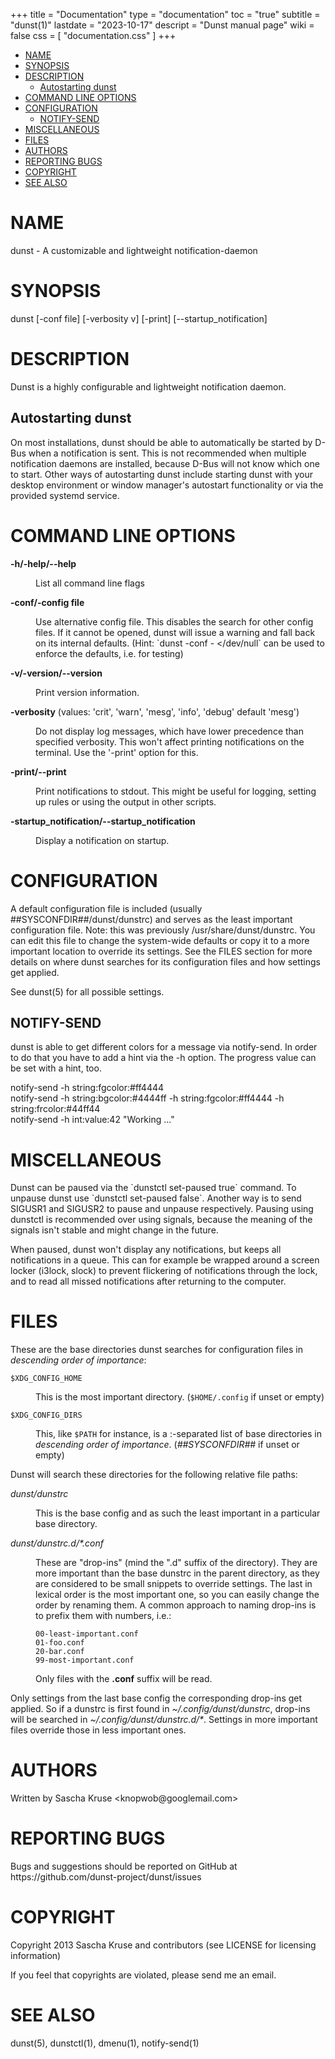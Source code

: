 +++
title = "Documentation"
type = "documentation"
toc = "true"
subtitle = "dunst(1)"
lastdate = "2023-10-17"
descript = "Dunst manual page"
wiki = false
css = [ "documentation.css" ]
+++
<?xml version="1.0" ?>
<!DOCTYPE html PUBLIC "-//W3C//DTD XHTML 1.0 Strict//EN" "http://www.w3.org/TR/xhtml1/DTD/xhtml1-strict.dtd">
<html xmlns="http://www.w3.org/1999/xhtml">
<head>
<title>dunst - A customizable and lightweight notification-daemon</title>
<meta http-equiv="content-type" content="text/html; charset=utf-8" />
<link rev="made" href="mailto:root@localhost" />
</head>

<body>



<ul id="index">
  <li><a href="#NAME">NAME</a></li>
  <li><a href="#SYNOPSIS">SYNOPSIS</a></li>
  <li><a href="#DESCRIPTION">DESCRIPTION</a>
    <ul>
      <li><a href="#Autostarting-dunst">Autostarting dunst</a></li>
    </ul>
  </li>
  <li><a href="#COMMAND-LINE-OPTIONS">COMMAND LINE OPTIONS</a></li>
  <li><a href="#CONFIGURATION">CONFIGURATION</a>
    <ul>
      <li><a href="#NOTIFY-SEND">NOTIFY-SEND</a></li>
    </ul>
  </li>
  <li><a href="#MISCELLANEOUS">MISCELLANEOUS</a></li>
  <li><a href="#FILES">FILES</a></li>
  <li><a href="#AUTHORS">AUTHORS</a></li>
  <li><a href="#REPORTING-BUGS">REPORTING BUGS</a></li>
  <li><a href="#COPYRIGHT">COPYRIGHT</a></li>
  <li><a href="#SEE-ALSO">SEE ALSO</a></li>
</ul>

<h1 id="NAME">NAME</h1>

<p>dunst - A customizable and lightweight notification-daemon</p>

<h1 id="SYNOPSIS">SYNOPSIS</h1>

<p>dunst [-conf file] [-verbosity v] [-print] [--startup_notification]</p>

<h1 id="DESCRIPTION">DESCRIPTION</h1>

<p>Dunst is a highly configurable and lightweight notification daemon.</p>

<h2 id="Autostarting-dunst">Autostarting dunst</h2>

<p>On most installations, dunst should be able to automatically be started by D-Bus when a notification is sent. This is not recommended when multiple notification daemons are installed, because D-Bus will not know which one to start. Other ways of autostarting dunst include starting dunst with your desktop environment or window manager&#39;s autostart functionality or via the provided systemd service.</p>

<h1 id="COMMAND-LINE-OPTIONS">COMMAND LINE OPTIONS</h1>

<dl>

<dt id="h--help---help"><b>-h/-help/--help</b></dt>
<dd>

<p>List all command line flags</p>

</dd>
<dt id="conf--config-file"><b>-conf/-config file</b></dt>
<dd>

<p>Use alternative config file. This disables the search for other config files. If it cannot be opened, dunst will issue a warning and fall back on its internal defaults. (Hint: `dunst -conf - &lt;/dev/null` can be used to enforce the defaults, i.e. for testing)</p>

</dd>
<dt id="v--version---version"><b>-v/-version/--version</b></dt>
<dd>

<p>Print version information.</p>

</dd>
<dt id="verbosity-values:-crit-warn-mesg-info-debug-default-mesg"><b>-verbosity</b> (values: &#39;crit&#39;, &#39;warn&#39;, &#39;mesg&#39;, &#39;info&#39;, &#39;debug&#39; default &#39;mesg&#39;)</dt>
<dd>

<p>Do not display log messages, which have lower precedence than specified verbosity. This won&#39;t affect printing notifications on the terminal. Use the &#39;-print&#39; option for this.</p>

</dd>
<dt id="print---print"><b>-print/--print</b></dt>
<dd>

<p>Print notifications to stdout. This might be useful for logging, setting up rules or using the output in other scripts.</p>

</dd>
<dt id="startup_notification---startup_notification"><b>-startup_notification/--startup_notification</b></dt>
<dd>

<p>Display a notification on startup.</p>

</dd>
</dl>

<h1 id="CONFIGURATION">CONFIGURATION</h1>

<p>A default configuration file is included (usually ##SYSCONFDIR##/dunst/dunstrc) and serves as the least important configuration file. Note: this was previously /usr/share/dunst/dunstrc. You can edit this file to change the system-wide defaults or copy it to a more important location to override its settings. See the FILES section for more details on where dunst searches for its configuration files and how settings get applied.</p>

<p>See dunst(5) for all possible settings.</p>

<h2 id="NOTIFY-SEND">NOTIFY-SEND</h2>

<p>dunst is able to get different colors for a message via notify-send. In order to do that you have to add a hint via the -h option. The progress value can be set with a hint, too.</p>

<dl>

<dt id="notify-send--h-string:fgcolor:-ff4444">notify-send -h string:fgcolor:#ff4444</dt>
<dd>

</dd>
<dt id="notify-send--h-string:bgcolor:-4444ff--h-string:fgcolor:-ff4444--h-string:frcolor:-44ff44">notify-send -h string:bgcolor:#4444ff -h string:fgcolor:#ff4444 -h string:frcolor:#44ff44</dt>
<dd>

</dd>
<dt id="notify-send--h-int:value:42-Working">notify-send -h int:value:42 &quot;Working ...&quot;</dt>
<dd>

</dd>
</dl>

<h1 id="MISCELLANEOUS">MISCELLANEOUS</h1>

<p>Dunst can be paused via the `dunstctl set-paused true` command. To unpause dunst use `dunstctl set-paused false`. Another way is to send SIGUSR1 and SIGUSR2 to pause and unpause respectively. Pausing using dunstctl is recommended over using signals, because the meaning of the signals isn&#39;t stable and might change in the future.</p>

<p>When paused, dunst won&#39;t display any notifications, but keeps all notifications in a queue. This can for example be wrapped around a screen locker (i3lock, slock) to prevent flickering of notifications through the lock, and to read all missed notifications after returning to the computer.</p>

<h1 id="FILES">FILES</h1>

<p>These are the base directories dunst searches for configuration files in <i>descending order of importance</i>:</p>

<dl>

<dt id="XDG_CONFIG_HOME"><code>$XDG_CONFIG_HOME</code></dt>
<dd>

<p>This is the most important directory. (<code>$HOME/.config</code> if unset or empty)</p>

</dd>
<dt id="XDG_CONFIG_DIRS"><code>$XDG_CONFIG_DIRS</code></dt>
<dd>

<p>This, like <code>$PATH</code> for instance, is a :-separated list of base directories in <i>descending order of importance</i>. (<i>##SYSCONFDIR##</i> if unset or empty)</p>

</dd>
</dl>

<p>Dunst will search these directories for the following relative file paths:</p>

<dl>

<dt id="dunst-dunstrc"><i>dunst/dunstrc</i></dt>
<dd>

<p>This is the base config and as such the least important in a particular base directory.</p>

</dd>
<dt id="dunst-dunstrc.d-.conf"><i>dunst/dunstrc.d/*.conf</i></dt>
<dd>

<p>These are &quot;drop-ins&quot; (mind the &quot;.d&quot; suffix of the directory). They are more important than the base dunstrc in the parent directory, as they are considered to be small snippets to override settings. The last in lexical order is the most important one, so you can easily change the order by renaming them. A common approach to naming drop-ins is to prefix them with numbers, i.e.:</p>

<pre><code>00-least-important.conf
01-foo.conf
20-bar.conf
99-most-important.conf</code></pre>

<p>Only files with the <b>.conf</b> suffix will be read.</p>

</dd>
</dl>

<p>Only settings from the last base config the corresponding drop-ins get applied. So if a dunstrc is first found in <i>~/.config/dunst/dunstrc</i>, drop-ins will be searched in <i>~/.config/dunst/dunstrc.d/*</i>. Settings in more important files override those in less important ones.</p>

<h1 id="AUTHORS">AUTHORS</h1>

<p>Written by Sascha Kruse &lt;knopwob@googlemail.com&gt;</p>

<h1 id="REPORTING-BUGS">REPORTING BUGS</h1>

<p>Bugs and suggestions should be reported on GitHub at https://github.com/dunst-project/dunst/issues</p>

<h1 id="COPYRIGHT">COPYRIGHT</h1>

<p>Copyright 2013 Sascha Kruse and contributors (see LICENSE for licensing information)</p>

<p>If you feel that copyrights are violated, please send me an email.</p>

<h1 id="SEE-ALSO">SEE ALSO</h1>

<p>dunst(5), dunstctl(1), dmenu(1), notify-send(1)</p>


</body>

</html>


